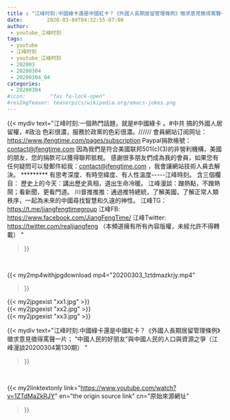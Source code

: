 ```yaml
---
title : "江峰时刻:中國綠卡還是中國紅卡？《外國人長期居留管理條例》徵求意見徵得罵聲一片； “中國人民的好朋友”與中國人民的人口與資源之爭（江峰漫談20200304第130期） "
date:        2020-03-04T04:32:55-07:00
author:
 - youtube_江峰时刻
tags:
 - youtube
 - 江峰时刻
 - youtube_江峰时刻
 - 202003
 - 20200304
 - 20200304_04
categories:
 - 20200304
#icon:        "fas fa-lock-open"
#resImgTeaser: teaserpics/wikipedia.org/emacs-jokes.png
---
```


{{< mydiv text="江峰时刻:一個熱門話題，就是#中國綠卡 。#中共 搞的外國人居留權，#政治 色彩很濃，服務於政黨的色彩很濃。////// 會員網站订阅网址：https://www.jfengtime.com/pages/subscription Paypal捐款帳號：contact@jfengtime.com  因為我們是符合美國联邦501(c)(3)的非營利機構，美國的朋友，您的捐款可以獲得聯邦抵稅。 感謝很多朋友們成為我的會員，如果您有任何疑問可以發郵件給我：contact@jfengtime.com ，我會讓網站技術人員去解決。     ********* 有思考深度、有時空緯度、有人性溫度-----江峰時刻。 含三個欄目： 歷史上的今天：講出歷史真相，道出生命冷暖。 江峰漫談：蹭熱點，不蹭熱鬧；看新聞，更看門道。 川普推推推：通過推特總統，了解美國，了解正常人類秩序，一起為未來的中國尋找智慧和久違的神性。  江峰TG：https://t.me/jiangfengtimegroup 江峰FB: https://www.facebook.com/JiangFengTime/ 江峰Twitter: https://twitter.com/realjiangfeng （本頻道擁有所有內容版權，未經允許不得轉載） "
>}}
<br>


{{< my2mp4withjpgdownload mp4="20200303_1ztdmazkrjy.mp4"
>}}

{{< my2jpgexist "xx1.jpg" >}}<br>
{{< my2jpgexist "xx2.jpg" >}}<br>
{{< my2jpgexist "xx3.jpg" >}}<br>



{{< mydiv text="江峰时刻:中國綠卡還是中國紅卡？《外國人長期居留管理條例》徵求意見徵得罵聲一片； “中國人民的好朋友”與中國人民的人口與資源之爭（江峰漫談20200304第130期） "
>}}
<br>

{{< my2linktextonly link="https://www.youtube.com/watch?v=1ZTdMaZkRJY"
en="the origin source link" cn="原始來源網址"
>}}


<br>

